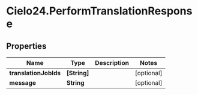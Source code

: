 # Cielo24.PerformTranslationResponse

## Properties

Name | Type | Description | Notes
------------ | ------------- | ------------- | -------------
**translationJobIds** | **[String]** |  | [optional] 
**message** | **String** |  | [optional] 


